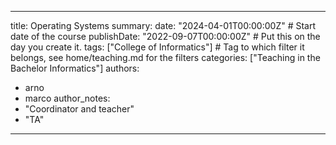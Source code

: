 
---
title: Operating Systems
summary: 
date: "2024-04-01T00:00:00Z" # Start date of the course
publishDate: "2022-09-07T00:00:00Z" # Put this on the day you create it.
tags: ["College of Informatics"] # Tag to which filter it belongs, see home/teaching.md for the filters
categories: ["Teaching in the Bachelor Informatics"]
authors:
- arno
- marco
author_notes: 
- "Coordinator and teacher"
- "TA"
---
